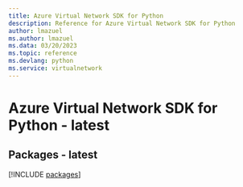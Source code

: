 ```yaml
---
title: Azure Virtual Network SDK for Python
description: Reference for Azure Virtual Network SDK for Python
author: lmazuel
ms.author: lmazuel
ms.data: 03/20/2023
ms.topic: reference
ms.devlang: python
ms.service: virtualnetwork
---
```

# Azure Virtual Network SDK for Python - latest
## Packages - latest
[!INCLUDE [packages](virtual-network-index.md)]